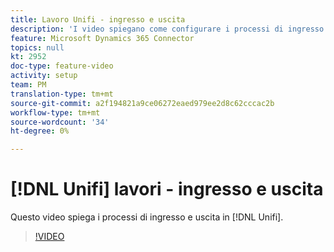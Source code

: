```yaml
---
title: Lavoro Unifi - ingresso e uscita
description: 'I video spiegano come configurare i processi di ingresso e uscita in Unifi per il connettore Microsoft Dynamics 365.  '
feature: Microsoft Dynamics 365 Connector
topics: null
kt: 2952
doc-type: feature-video
activity: setup
team: PM
translation-type: tm+mt
source-git-commit: a2f194821a9ce06272eaed979ee2d8c62cccac2b
workflow-type: tm+mt
source-wordcount: '34'
ht-degree: 0%

---
```



# [!DNL Unifi] lavori - ingresso e uscita

Questo video spiega i processi di ingresso e uscita in [!DNL Unifi].

>[!VIDEO](https://video.tv.adobe.com/v/27396?quality=12)
